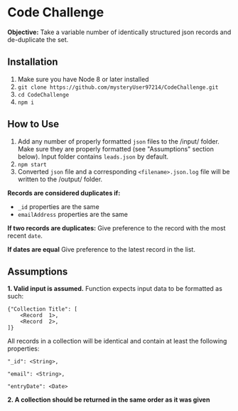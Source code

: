 
# Code Challenge
**Objective:** Take a variable number of identically structured json records and de-duplicate the set.
## Installation

 1. Make sure you have Node 8 or later installed
 2. `git clone https://github.com/mysteryUser97214/CodeChallenge.git`
 3. `cd CodeChallenge`
 4. `npm i`

## How to Use
1. Add any number of properly formatted `json` files to the /input/ folder. Make sure they are properly formatted (see "Assumptions" section below). Input folder contains `leads.json` by default.
2. `npm start`
3. Converted `json` file and a corresponding `<filename>.json.log` file will be written to the /output/ folder.


**Records are considered duplicates if:**
 - `_id` properties are the same
 - `emailAddress` properties are the same

**If two records are duplicates:** Give preference to the record with the most recent `date`.

 **If dates are equal** Give preference to the latest record in the list.


## Assumptions
**1. Valid input is assumed.**
Function expects input data to be formatted as such:

    {"Collection Title": [
	    <Record  1>,
	    <Record  2>,
    ]}

All records in a collection will be identical and contain at least the following properties:

    "_id": <String>,

    "email": <String>,

    "entryDate": <Date>

**2.  A collection should be returned in the same order as it was given**